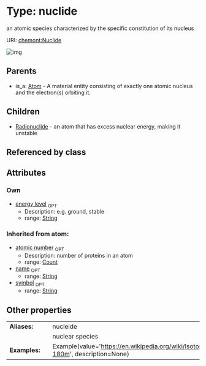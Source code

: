 
# Type: nuclide


an atomic species characterized by the specific constitution of its nucleus

URI: [chemont:Nuclide](http://w3id.org/chemontNuclide)


![img](http://yuml.me/diagram/nofunky;dir:TB/class/[Radionuclide],[Nuclide&#124;energy_level:string%20%3F;atomic_number(i):count%20%3F;symbol(i):string%20%3F;name(i):string%20%3F]^-[Radionuclide],[Atom]^-[Nuclide],[Atom])

## Parents

 *  is_a: [Atom](Atom.md) - A material entity consisting of exactly one atomic nucleus and the electron(s) orbiting it.

## Children

 * [Radionuclide](Radionuclide.md) - an atom that has excess nuclear energy, making it unstable

## Referenced by class


## Attributes


### Own

 * [energy level](energy_level.md)  <sub>OPT</sub>
    * Description: e.g. ground, stable
    * range: [String](types/String.md)

### Inherited from atom:

 * [atomic number](atomic_number.md)  <sub>OPT</sub>
    * Description: number of proteins in an atom
    * range: [Count](types/Count.md)
 * [name](name.md)  <sub>OPT</sub>
    * range: [String](types/String.md)
 * [symbol](symbol.md)  <sub>OPT</sub>
    * range: [String](types/String.md)

## Other properties

|  |  |  |
| --- | --- | --- |
| **Aliases:** | | nucleide |
|  | | nuclear species |
| **Examples:** | | Example(value='https://en.wikipedia.org/wiki/Isotopes_of_tantalum#Tantalum-180m', description=None) |

